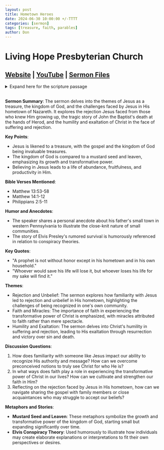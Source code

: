 ```yaml
---
layout: post
title: Hometown Heroes
date: 2024-06-30 10:00:00 +/-TTTT
categories: [sermon]
tags: [treasure, faith, parables]
author: Don
---
```


# Living Hope Presbyterian Church

## [Website](https://www.livinghopepresbyterian.org/) | [YouTube](https://www.youtube.com/@LivingHopePresbyterianChurch) | [Sermon Files](https://github.com/jobian-ai/LHP-Sermons/tree/f541cdd7fade61b0d743fa669909c2fa05a46ba1/sermons/24-06-30)

<details closed>
  <summary>Expand here for the scripture passage</summary>
<br/><br/><i> Matthew 13: 53 And when Jesus had finished these parables, he went away from there, 54 and coming to his hometown he taught them in their synagogue, so that they were astonished, and said, “Where did this man get this wisdom and these mighty works? 55 Is not this the carpenter’s son? Is not his mother called Mary? And are not his brothers James and Joseph and Simon and Judas? 56 And are not all his sisters with us? Where then did this man get all these things?” 57 And they took offense at him. But Jesus said to them, “A prophet is not without honor except in his hometown and in his own household.” 58 And he did not do many mighty works there, because of their unbelief.
<br/><br/>
Matthew 14: 1 At that time Herod the tetrarch heard about the fame of Jesus, 2 and he said to his servants, “This is John the Baptist. He has been raised from the dead; that is why these miraculous powers are at work in him.” 3 For Herod had seized John and bound him and put him in prison for the sake of Herodias, his brother Philip’s wife, 4 because John had been saying to him, “It is not lawful for you to have her.” 5 And though he wanted to put him to death, he feared the people, because they held him to be a prophet. 6 But when Herod’s birthday came, the daughter of Herodias danced before the company and pleased Herod, 7 so that he promised with an oath to give her whatever she might ask. 8 Prompted by her mother, she said, “Give me the head of John the Baptist here on a platter.” 9 And the king was sorry, but because of his oaths and his guests he commanded it to be given. 10 He sent and had John beheaded in the prison, 11 and his head was brought on a platter and given to the girl, and she brought it to her mother. 12 And his disciples came and took the body and buried it, and they went and told Jesus.
<br/><br/></i>
ESV: The Holy Bible, English Standard Version ©2011 Crossway Bibles, a division of Good News Publishers.  All rights reserved.
<br/><br/>
</details>
<br/>

**Sermon Summary**:
The sermon delves into the themes of Jesus as a treasure, the kingdom of God, and the challenges faced by Jesus in His hometown of Nazareth. It explores the rejection Jesus faced from those who knew Him growing up, the tragic story of John the Baptist's death at the hands of Herod, and the humility and exaltation of Christ in the face of suffering and rejection.

**Key Points**:

- Jesus is likened to a treasure, with the gospel and the kingdom of God being invaluable treasures.
- The kingdom of God is compared to a mustard seed and leaven, emphasizing its growth and transformative power.
- Believing in Jesus leads to a life of abundance, fruitfulness, and productivity in Him.

**Bible Verses Mentioned**:

- Matthew 13:53-58
- Matthew 14:1-12
- Philippians 2:5-11

**Humor and Anecdotes**:

- The speaker shares a personal anecdote about his father's small town in western Pennsylvania to illustrate the close-knit nature of small communities.
- The story of Elvis Presley's rumored survival is humorously referenced in relation to conspiracy theories.

**Key Quotes**:

- "A prophet is not without honor except in his hometown and in his own household."
- "Whoever would save his life will lose it, but whoever loses his life for my sake will find it."

**Themes**:

- Rejection and Unbelief: The sermon explores how familiarity with Jesus led to rejection and unbelief in His hometown, highlighting the challenges of being recognized in one's own community.
- Faith and Miracles: The importance of faith in experiencing the transformative power of Christ is emphasized, with miracles attributed to faith rather than mere spectacle.
- Humility and Exaltation: The sermon delves into Christ's humility in suffering and rejection, leading to His exaltation through resurrection and victory over sin and death.

**Discussion Questions**:

1. How does familiarity with someone like Jesus impact our ability to recognize His authority and message? How can we overcome preconceived notions to truly see Christ for who He is?
2. In what ways does faith play a role in experiencing the transformative power of Christ in our lives? How can we cultivate and strengthen our faith in Him?
3. Reflecting on the rejection faced by Jesus in His hometown, how can we navigate sharing the gospel with family members or close acquaintances who may struggle to accept our beliefs?

**Metaphors and Stories**:

- **Mustard Seed and Leaven**: These metaphors symbolize the growth and transformative power of the kingdom of God, starting small but expanding significantly over time.
- **Elvis Conspiracy Theory**: Used humorously to illustrate how individuals may create elaborate explanations or interpretations to fit their own perspectives or desires.
